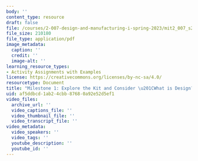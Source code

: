 ```yaml
---
body: ''
content_type: resource
draft: false
file: /courses/2-007-design-and-manufacturing-i-spring-2023/mit2_007_s23_ms01.pdf
file_size: 210180
file_type: application/pdf
image_metadata:
  caption: ''
  credit: ''
  image-alt: ''
learning_resource_types:
- Activity Assignments with Examples
license: https://creativecommons.org/licenses/by-nc-sa/4.0/
resourcetype: Document
title: "Milestone 1: Explore the Kit and Consider \u201CWhat is Design?\u201D"
uid: af5ddbcd-1ab2-4cbb-8768-0a92e52d5ef1
video_files:
  archive_url: ''
  video_captions_file: ''
  video_thumbnail_file: ''
  video_transcript_file: ''
video_metadata:
  video_speakers: ''
  video_tags: ''
  youtube_description: ''
  youtube_id: ''
---
```

